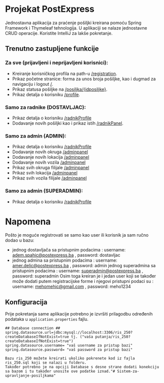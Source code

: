 # **Projekat PostExpress**
Jednostavna aplikacija za praćenje pošiljki kreirana pomoću Spring Framework i Thymeleaf tehnologija.
U aplikaciji se nalaze jednostavne CRUD operacije.
Koristite IntelliJ za lakše pokretanje.

## Trenutno zastupljene funkcije
### Za sve (prijavljeni i neprijavljeni korisnici): 
- Kreiranje korisničkog profila na path-u [/registration](http://localhost:8000/registracija).
- Prikaz početne stranice: forma za unos broja pošiljke, kao i dugmad za navigaciju i logout [/](http://localhost:8000/).
- Prikaz statusa pošiljke na [/posiljka/{idposiljke}](http://localhost:8000/posiljka/1).
- Prikaz detalja o korisniku [/profile](http://localhost:8000/profile).

### Samo za radnike (DOSTAVLJAC):
- Prikaz detalja o korisniku [/radnikProfile](http://localhost:8000//radnikProfile)
- Dodavanje novih pošiljki kao i prikaz istih [/radnikPanel](http://localhost:8000/radnikPanel).

### Samo za admin (ADMIN): 
- Prikaz detalja o korisniku [/radnikProfile](http://localhost:8000//radnikProfile)
- Dodavanje novih okruga [/adminpanel](http://localhost:8000//adminpanel)
- Dodavanje novih lokacija [/adminpanel](http://localhost:8000//adminpanel)
- Dodavanje novih vozila [/adminpanel](http://localhost:8000//adminpanel)
- Prikaz svih okruga filijale [/adminpanel](http://localhost:8000//adminpanel)
- Prikaz svih lokacija [/adminpanel](http://localhost:8000//adminpanel)
- Prikaz svih vozila filijale [/adminpanel](http://localhost:8000//adminpanel)

### Samo za admin (SUPERADMIN): 
- Prikaz detalja o korisniku [/radnikProfile](http://localhost:8000//radnikProfile)

# Napomena
Pošto je moguće registrovati se samo kao user ili korisnik ja sam ručno dodao u bazu:
- jednog dostavljača sa pristupnim podacima : username: adem.spahic@postexpress.ba , password: dostavljac
- jednog admina sa pristupnim podacima : username: amer.delic@postexpress.ba , password: admin
jednog superadmina sa pristupnim podacima : username: superadmin@postexpress.ba , password: superadmin
Osim toga kreiran je i jedan user koji se također može dodati putem registracijske forme i njegovi pristupni podaci su : username: mehomehic@gmail.com , password: meho1234

## Konfiguracija
Prije pokretanja same aplikacije potrebno je izvršiti prilagodbu određenih podataka u `application.properties` fajlu.

```properties
## Database connection ##
spring.datasource.url=jdbc:mysql://localhost:3306/ris_250?createDatabaseIfNotExist=true tj. ("vaša putanja/ris_250?createDatabaseIfNotExist=true")
spring.datasource.username= "vaš username za pristup bazi"
spring.datasource.password= "vaš password za pristup bazi"

Bazu ris_250 možete kreirati ukoliko pokrenete kod iz fajla ris_250.sql koji se nalazi u folderu.
Također potrebno je na opciji Database s desne strane dodati konekciju sa bazom i tu također unosite ove podatke iznad."# Sistem-za-upravljanje-posiljkama" 
